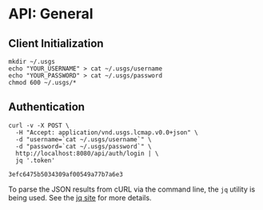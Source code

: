# API: General

## Client Initialization

```shell
mkdir ~/.usgs
echo "YOUR_USERNAME" > cat ~/.usgs/username
echo "YOUR_PASSWORD" > cat ~/.usgs/password
chmod 600 ~/.usgs/*
```

## Authentication

```shell
curl -v -X POST \
  -H "Accept: application/vnd.usgs.lcmap.v0.0+json" \
  -d "username=`cat ~/.usgs/username`" \
  -d "password=`cat ~/.usgs/password`" \
  http://localhost:8080/api/auth/login | \
  jq '.token'
```
```shell
3efc6475b5034309af00549a77b7a6e3
```

<aside class="info">
To parse the JSON results from cURL via the command line, the <code>jq</code>  utility is being used. See the <a href="https://stedolan.github.io/jq/">jq site</a> for more details.
</aside>
